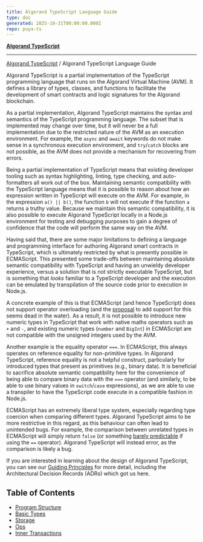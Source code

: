 ```yaml
---
title: Algorand TypeScript Language Guide
type: doc
generated: 2025-10-31T00:00:00.000Z
repo: puya-ts
---
```


[**Algorand TypeScript**](docs/_md/README)

---

[Algorand TypeScript](docs/_md/modules) / Algorand TypeScript Language Guide

Algorand TypeScript is a partial implementation of the TypeScript programming language that runs on the Algorand Virtual Machine (AVM). It defines a library of types, classes, and functions to facilitate the development of smart contracts and logic signatures for the Algorand blockchain.

As a partial implementation, Algorand TypeScript maintains the syntax and semantics of the TypeScript programming language. The subset that is implemented may change over time, but it will never be a full implementation due to the restricted nature of the AVM as an execution environment. For example, the `async` and `await` keywords do not make sense in a synchronous execution environment, and `try`/`catch` blocks are not possible, as the AVM does not provide a mechanism for recovering from errors.

Being a partial implementation of TypeScript means that existing developer tooling such as syntax highlighting, linting, type checking, and auto-formatters all work out of the box. Maintaining semantic compatibility with the TypeScript language means that it is possible to reason about how an expression written in TypeScript will execute on the AVM. For example, in the expression `a() || b()`, the function `b` will not execute if the function `a` returns a truthy value. Because we maintain this semantic compatibility, it is also possible to execute Algorand TypeScript locally in a Node.js environment for testing and debugging purposes to gain a degree of confidence that the code will perform the same way on the AVM.

Having said that, there are some major limitations to defining a language and programming interface for authoring Algorand smart contracts in TypeScript, which is ultimately restricted by what is presently possible in ECMAScript. This presented some trade-offs between maintaining absolute semantic compatibility with TypeScript and having an unwieldy developer experience, versus a solution that is not strictly executable TypeScript, but is something that _looks_ familiar to a TypeScript developer and the execution can be emulated by transpilation of the source code prior to execution in Node.js.

A concrete example of this is that ECMAScript (and hence TypeScript) does not support operator overloading (and the [proposal](https://github.com/tc39/proposal-operator-overloading) to add support for this seems dead in the water). As a result, it is not possible to introduce new numeric types in TypeScript that work with native maths operators such as `+` and `-`, and existing numeric types (`number` and `BigInt`) in ECMAScript are not compatible with the unsigned integers used by the AVM.

Another example is the equality operator `===`. In ECMAScript, this always operates on reference equality for non-primitive types. In Algorand TypeScript, reference equality is not a helpful construct, particularly for introduced types that present as primitives (e.g., binary data). It is beneficial to sacrifice absolute semantic compatibility here for the convenience of being able to compare binary data with the `===` operator (and similarly, to be able to use binary values in `switch`/`case` expressions), as we are able to use a transpiler to have the TypeScript code execute in a compatible fashion in Node.js.

ECMAScript has an extremely liberal type system, especially regarding type coercion when comparing different types. Algorand TypeScript aims to be more restrictive in this regard, as this behaviour can often lead to unintended bugs. For example, the comparison between unrelated types in ECMAScript will simply return `false` (or something [barely predictable](https://developer.mozilla.org/en-US/docs/Web/JavaScript/Reference/Operators/Equality) if using the `==` operator). Algorand TypeScript will instead error, as the comparison is likely a bug.

If you are interested in learning about the design of Algorand TypeScript, you can see our [Guiding Principles](documents/Guiding-Principles) for more detail, including the Architectural Decision Records (ADRs) which got us here.

## Table of Contents

- [Program Structure](documents/Program-Structure)
- [Basic Types](documents/Types)
- [Storage](documents/Storage)
- [Ops](documents/AVM-Operations)
- [Inner Transactions](documents/Inner-Transactions)
